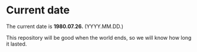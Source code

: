 # Current date

The current date is **1980.07.26.** (YYYY.MM.DD.)

This repository will be good when the world ends, so we will know how long it lasted.